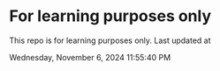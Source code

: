 # For learning purposes only
This repo is for learning purposes only.
Last updated at

Wednesday, November 6, 2024 11:55:40 PM

